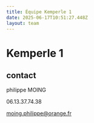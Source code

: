 ```yaml
---
title: Équipe Kemperle 1
date: 2025-06-17T10:51:27.448Z
layout: team
---
```


# Kemperle 1



## contact 

philippe MOING

06.13.37.74.38 

moing.philippe@orange.fr

